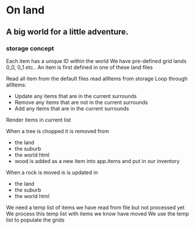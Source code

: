 # On land

## A big world for a little adventure.


### storage concept
Each item has a unique ID within the world
We have pre-defined grid lands 0_0, 0_1 etc..
An item is first defined in one of these land files

Read all item from the default files
read allItems from storage
Loop through allItems:
- Update any items that are in the current surrounds
- Remove any items that are not in the current surrounds
- Add any items that are in the current surrounds

Render items in current list

When a tree is chopped it is removed from 
- the land 
- the suburb
- the world html
- wood is added as a new item into app.items and put in our inventory

When a rock is moved is is updated in
- the land 
- the suburb
- the world html 

We need a temp list of items we have read from file but not processed yet
We process this temp list with items we know have moved
We use the temp list to populate the grids 
